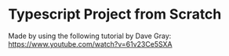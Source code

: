 # Typescript Project from Scratch

Made by using the following tutorial by Dave Gray:
https://www.youtube.com/watch?v=61v23Ce5SXA